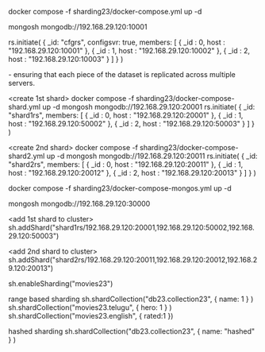 docker compose -f sharding23/docker-compose.yml up -d

mongosh mongodb://192.168.29.120:10001


rs.initiate(
    {
        _id: "cfgrs",
        configsvr: true,
        members: [
            { _id : 0, host : "192.168.29.120:10001" },
            { _id : 1, host : "192.168.29.120:10002" },
            { _id : 2, host : "192.168.29.120:10003" }
        ]
    }
)
<!------------------------------------------------------------------------------------------->

<Each shard can be set up as a replica set>
- ensuring that each piece of the dataset is replicated across multiple servers.

<create 1st shard>
docker compose -f sharding23/docker-compose-shard.yml up -d
mongosh mongodb://192.168.29.120:20001
rs.initiate(
    {
        _id: "shard1rs",
        members: [
            { _id : 0, host : "192.168.29.120:20001" },
            { _id : 1, host : "192.168.29.120:50002" },
            { _id : 2, host : "192.168.29.120:50003" }
        ]
    }
)

<create 2nd shard>
docker compose -f sharding23/docker-compose-shard2.yml up -d
mongosh mongodb://192.168.29.120:20011
rs.initiate(
    {
        _id: "shard2rs",
        members: [
            { _id : 0, host : "192.168.29.120:20011" },
            { _id : 1, host : "192.168.29.120:20012" },
            { _id : 2, host : "192.168.29.120:20013" }
        ]
    }
)
<!------------------------------------------------------------------------------------------->

docker compose -f sharding23/docker-compose-mongos.yml up -d

mongosh mongodb://192.168.29.120:30000

<add 1st shard to cluster>
sh.addShard("shard1rs/192.168.29.120:20001,192.168.29.120:50002,192.168.29.120:50003")  

<add 2nd shard to cluster>
sh.addShard("shard2rs/192.168.29.120:20011,192.168.29.120:20012,192.168.29.120:20013")  

sh.enableSharding("movies23")

range based sharding
    sh.shardCollection("db23.collection23", { name: 1 } )
    sh.shardCollection("movies23.telugu", { hero: 1 } )
    sh.shardCollection("movies23.english", { rated:1 })

hashed sharding
    sh.shardCollection("db23.collection23", { name: "hashed" } )

<!------------------------------------------------------------------------------------------->